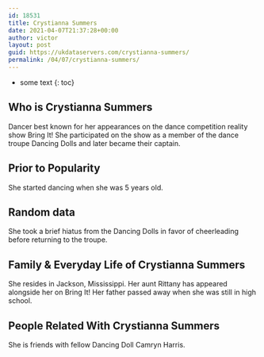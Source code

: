 ```yaml
---
id: 18531
title: Crystianna Summers
date: 2021-04-07T21:37:28+00:00
author: victor
layout: post
guid: https://ukdataservers.com/crystianna-summers/
permalink: /04/07/crystianna-summers/
---
```


* some text
{: toc}


## Who is Crystianna Summers



Dancer best known for her appearances on the dance competition reality show Bring It! She participated on the show as a member of the dance troupe Dancing Dolls and later became their captain. 

                
                
                
## Prior to Popularity



She started dancing when she was 5 years old. 

                
                
                
## Random data



She took a brief hiatus from the Dancing Dolls in favor of cheerleading before returning to the troupe. 

                
                
                
## Family & Everyday Life of Crystianna Summers



She resides in Jackson, Mississippi. Her aunt Rittany has appeared alongside her on Bring It! Her father passed away when she was still in high school.

                
                
                
## People Related With Crystianna Summers



She is friends with fellow Dancing Doll Camryn Harris. 

                
              
            
          
          
          